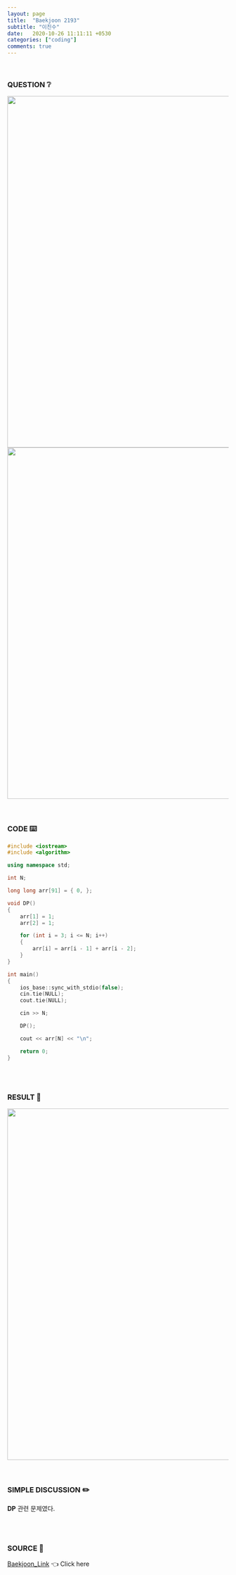 ```yaml
---
layout: page
title:  "Baekjoon 2193"
subtitle: "이친수"
date:   2020-10-26 11:11:11 +0530
categories: ["coding"]
comments: true
---
```


<br>

### QUESTION ❔

<img src="{{ '/assets/baekjoon/2193.jpg' }}" style="width: 800px; height: auto; margin-left: auto; margin-right: auto; display: block;">
<img src="{{ '/assets/baekjoon/2193a.jpg' }}" style="width: 800px; height: auto; margin-left: auto; margin-right: auto; display: block;">  

<br>
<br>

### CODE ⌨️

```c++
#include <iostream>
#include <algorithm>

using namespace std;

int N;

long long arr[91] = { 0, };

void DP()
{
	arr[1] = 1;
	arr[2] = 1;

	for (int i = 3; i <= N; i++)
	{
		arr[i] = arr[i - 1] + arr[i - 2];
	}
}

int main()
{
	ios_base::sync_with_stdio(false);
	cin.tie(NULL);
	cout.tie(NULL);

	cin >> N;

	DP();

	cout << arr[N] << "\n";

	return 0;
}
```  

<br>
<br>

### RESULT 💛

<img src="{{ '/assets/baekjoon/2193r.jpg' }}" style="width: 800px; height: auto; margin-left: auto; margin-right: auto; display: block;">  

<br>
<br>

### SIMPLE DISCUSSION ✏️

**DP** 관련 문제였다.  

<br>
<br>

### SOURCE 💎

[Baekjoon_Link][link] 👈 Click here  

<br>
<br>

<script src="https://utteranc.es/client.js"
        repo="DCherish/DCherish.github.io"
        issue-term="pathname"
        theme="boxy-light"
        crossorigin="anonymous"
        async>
</script>

[link]: https://www.acmicpc.net/problem/2193